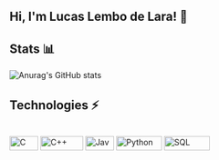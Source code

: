 ## Hi, I'm Lucas Lembo de Lara! 👋

## Stats 📊
![Anurag's GitHub stats](https://github-readme-stats.vercel.app/api?username=lucas-lembo&show_icons=true&theme=dark)

## Technologies ⚡
<div style="display: inline_block"><br>
  <img align="center" alt="C" height="25" width="50" src="https://img.shields.io/badge/c-%2300599C.svg?style=for-the-badge&logo=c&logoColor=white">
  <img align="center" alt="C++" height="25" width="75" src="https://camo.githubusercontent.com/87ebcbcddc1c9b3546d45ade2bef001c7414da050990771aed92e6a35874ca36/68747470733a2f2f696d672e736869656c64732e696f2f62616467652f2d432b2b2d3030353939433f7374796c653d666c61742d737175617265266c6f676f3d63">
  <img align="center" alt="Java" height="25" width="50" src="https://camo.githubusercontent.com/5948b937d4e1456bfa7b7beccf52cb76f4d30aa76e193fa732a8948f058aa11f/68747470733a2f2f696d672e736869656c64732e696f2f62616467652f2d6a6176612d4533344138363f7374796c653d666c61742d737175617265266c6f676f3d6a617661">
  <img align="center" alt="Python" height="25" width="80" src="https://img.shields.io/badge/python-3670A0?style=for-the-badge&logo=python&logoColor=ffdd54">
  <img align="center" alt="SQL" height="25" width="80" src="https://img.shields.io/badge/sqlite-%2307405e.svg?style=for-the-badge&logo=sqlite&logoColor=white">
</div>

